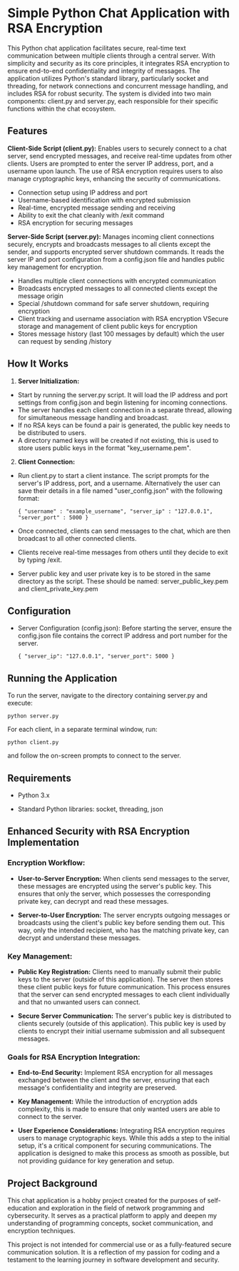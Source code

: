# Simple Python Chat Application with RSA Encryption

This Python chat application facilitates secure, real-time text communication between multiple clients through a central server. With simplicity and security as its core principles, it integrates RSA encryption to ensure end-to-end confidentiality and integrity of messages. The application utilizes Python's standard library, particularly socket and threading, for network connections and concurrent message handling, and includes RSA for robust security. The system is divided into two main components: client.py and server.py, each responsible for their specific functions within the chat ecosystem.

## Features
**Client-Side Script (client.py):** Enables users to securely connect to a chat server, send encrypted messages, and receive real-time updates from other clients. Users are prompted to enter the server IP address, port, and a username upon launch. The use of RSA encryption requires users to also manage cryptographic keys, enhancing the security of communications.

* Connection setup using IP address and port
* Username-based identification with encrypted submission
* Real-time, encrypted message sending and receiving
* Ability to exit the chat cleanly with /exit command
* RSA encryption for securing messages

**Server-Side Script (server.py):** Manages incoming client connections securely, encrypts and broadcasts messages to all clients except the sender, and supports encrypted server shutdown commands. It reads the server IP and port configuration from a config.json file and handles public key management for encryption.

* Handles multiple client connections with encrypted communication
* Broadcasts encrypted messages to all connected clients except the message origin
* Special /shutdown command for safe server shutdown, requiring encryption
* Client tracking and username association with RSA encryption
VSecure storage and management of client public keys for encryption
* Stores message history (last 100 messages by default) which the user can request by sending /history

## How It Works
1. **Server Initialization:**

* Start by running the server.py script. It will load the IP address and port settings from config.json and begin listening for incoming connections.
* The server handles each client connection in a separate thread, allowing for simultaneous message handling and broadcast.
* If no RSA keys can be found a pair is generated, the public key needs to be distributed to users.
* A directory named keys will be created if not existing, this is used to store users public keys in the format "key_username.pem".

2. **Client Connection:**

* Run client.py to start a client instance. The script prompts for the server's IP address, port, and a username. Alternatively the user can save their details in a file named "user_config.json" with the following format:

  `{
    "username" : "example_username",
    "server_ip" : "127.0.0.1",
    "server_port" : 5000
}`

* Once connected, clients can send messages to the chat, which are then broadcast to all other connected clients.
* Clients receive real-time messages from others until they decide to exit by typing /exit.
* Server public key and user private key is to be stored in the same directory as the script. These should be named: server_public_key.pem and client_private_key.pem

## Configuration
* Server Configuration (config.json): Before starting the server, ensure the config.json file contains the correct IP address and port number for the server.

  `{
  "server_ip": "127.0.0.1",
  "server_port": 5000
}`

## Running the Application
To run the server, navigate to the directory containing server.py and execute:


`python server.py`

For each client, in a separate terminal window, run:


`python client.py`

and follow the on-screen prompts to connect to the server.

## Requirements
* Python 3.x

* Standard Python libraries: socket, threading, json


## Enhanced Security with RSA Encryption Implementation

### Encryption Workflow:
* **User-to-Server Encryption:** When clients send messages to the server, these messages are encrypted using the server's public key. This ensures that only the server, which possesses the corresponding private key, can decrypt and read these messages.

* **Server-to-User Encryption:** The server encrypts outgoing messages or broadcasts using the client's public key before sending them out. This way, only the intended recipient, who has the matching private key, can decrypt and understand these messages.

### Key Management:
* **Public Key Registration:** Clients need to manually submit their public keys to the server (outside of this application). The server then stores these client public keys for future communication. This process ensures that the server can send encrypted messages to each client individually and that no unwanted users can connect.

* **Secure Server Communication:** The server's public key is distributed to clients securely (outside of this application). This public key is used by clients to encrypt their initial username submission and all subsequent messages.

### Goals for RSA Encryption Integration:
* **End-to-End Security:** Implement RSA encryption for all messages exchanged between the client and the server, ensuring that each message's confidentiality and integrity are preserved.

* **Key Management:** While the introduction of encryption adds complexity, this is made to ensure that only wanted users are able to connect to the server.

* **User Experience Considerations:**
Integrating RSA encryption requires users to manage cryptographic keys. While this adds a step to the initial setup, it's a critical component for securing communications. The application is designed to make this process as smooth as possible, but not providing guidance for key generation and setup.


## Project Background
This chat application is a hobby project created for the purposes of self-education and exploration in the field of network programming and cybersecurity. It serves as a practical platform to apply and deepen my understanding of programming concepts, socket communication, and encryption techniques.

This project is not intended for commercial use or as a fully-featured secure communication solution. It is a reflection of my passion for coding and a testament to the learning journey in software development and security.
